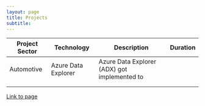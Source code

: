 ```yaml
---
layout: page
title: Projects
subtitle: 
---
```

|Project Sector|Technology|Description|Duration|
|---|---|---|---|
| Automotive  | Azure Data Explorer | Azure Data Explorer (ADX) got implemented to  |   |
|   |   |   |   |
|   |   |   |   |

[Link to page]({{site.baseurl}}/aboutme)